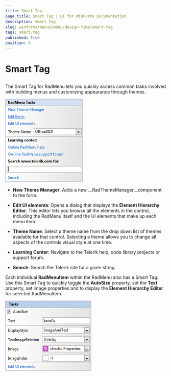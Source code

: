 ```yaml
---
title: Smart Tag
page_title: Smart Tag | UI for WinForms Documentation
description: Smart Tag
slug: winforms/menus/menu/design-time/smart-tag
tags: smart,tag
published: True
position: 0
---
```


# Smart Tag



## 

The Smart Tag for RadMenu lets you quickly access common tasks involved with building menus and customizing appearance through themes.

![menus-menu-design-time-smart-tag 001](images/menus-menu-design-time-smart-tag001.png)

* __New Theme Manager__: Adds a new __RadThemeManager__component to the form.

* __Edit UI elements__: Opens a dialog that displays the __Element Hierarchy Editor__. This editor lets you browse all the elements in the control, including the RadMenu itself and the UI elements that make up each menu item.

* __Theme Name__: Select a theme name from the drop down list of themes available for that control. Selecting a theme allows you to change all aspects of the controls visual style at one time.

* __Learning Center__: Navigate to the Telerik help, code library projects or support forum.

* __Search__: Search the Telerik site for a given string.



Each individual __RadMenuItem__ within the RadMenu also has a Smart Tag. Use this Smart Tag to quickly toggle the __AutoSize__ property, set the __Text__ property, set image properties and to display the __Element Hierarchy Editor__ for selected RadMenuItem.

![menus-menu-design-time-smart-tag 002](images/menus-menu-design-time-smart-tag002.png)
